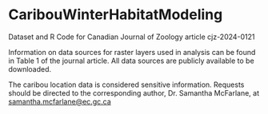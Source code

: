 # CaribouWinterHabitatModeling
Dataset and R Code for Canadian Journal of Zoology article cjz-2024-0121

Information on data sources for raster layers used in analysis can be found in Table 1 of the journal article. All data sources are publicly available to be downloaded.

The caribou location data is considered sensitive information. Requests should be directed to the corresponding author, Dr. Samantha McFarlane, at samantha.mcfarlane@ec.gc.ca

